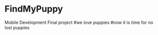 # FindMyPuppy
Mobile Development Final project 
#we love puppies
#now it is time for no lost puppies
